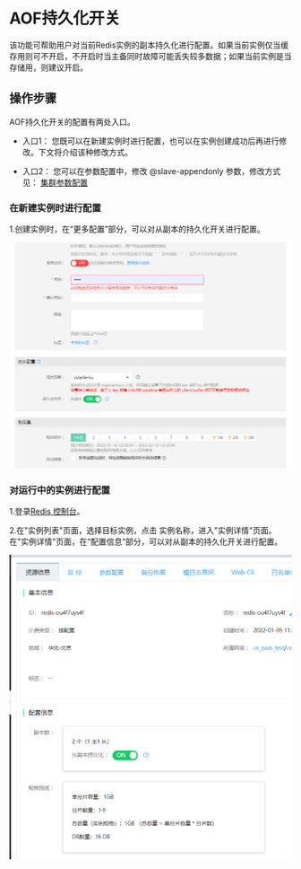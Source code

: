 # AOF持久化开关

该功能可帮助用户对当前Redis实例的副本持久化进行配置。如果当前实例仅当缓存用则可不开启，不开启时当主备同时故障可能丢失较多数据；如果当前实例是当存储用，则建议开启。

##  操作步骤

AOF持久化开关的配置有两处入口。

- 入口1： 您既可以在新建实例时进行配置，也可以在实例创建成功后再进行修改。下文将介绍该种修改方式。


- 入口2： 您可以在参数配置中，修改 @slave-appendonly 参数，修改方式见：   [集群参数配置](Modify-Instancename.md) 


###  在新建实例时进行配置

1.创建实例时，在“更多配置”部分，可以对从副本的持久化开关进行配置。

![](../../../../../image/Redis/AOFSwitch-1.png)


###  对运行中的实例进行配置

1.登录[Redis 控制台](https://redis-console.jdcloud.com/redis)。

2.在"实例列表"页面，选择目标实例，点击 实例名称，进入"实例详情"页面。在"实例详情"页面，在“配置信息”部分，可以对从副本的持久化开关进行配置。

![](../../../../../image/Redis/AOFSwitch-2.png)


